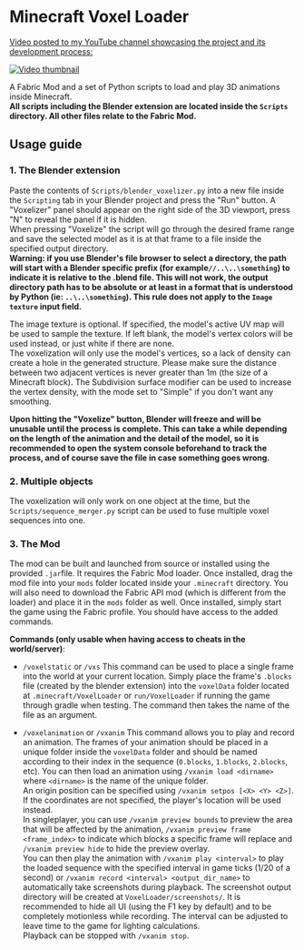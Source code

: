 # Minecraft Voxel Loader

[Video posted to my YouTube channel showcasing the project and its development process:](https://www.youtube.com/watch?v=PB0W_gOHxVc)

[![Video thumbnail](https://i.ytimg.com/vi/PB0W_gOHxVc/hqdefault.jpg?sqp=-oaymwEcCNACELwBSFXyq4qpAw4IARUAAIhCGAFwAcABBg==&rs=AOn4CLCKUzuMyac8mYnmV3wVjxWVNCpGtA)](https://www.youtube.com/watch?v=PB0W_gOHxVc)

A Fabric Mod and a set of Python scripts to load and play 3D animations inside Minecraft.  
**All scripts including the Blender extension are located inside the  `Scripts`  directory. All other files relate to the Fabric Mod.**

## Usage guide
### 1. The Blender extension
Paste the contents of `Scripts/blender_voxelizer.py` into a new file inside the `Scripting` tab in your Blender project and press the "Run" button. A "Voxelizer" panel should appear on the right side of the 3D viewport, press "N" to reveal the panel if it is hidden.   
When pressing "Voxelize" the script will go through the desired frame range and save the selected model as it is at that frame to a file inside the specified output directory.  
**Warning: if you use Blender's file browser to select a directory, the path will start with a Blender specific prefix (for example`//..\..\something`) to indicate it is relative to the .blend file. This will not work, the output directory path has to be absolute or at least in a format that is understood by Python (ie: `..\..\something`). This rule does not apply to the `Image texture` input field.**

The image texture is optional. If specified, the model's active UV map will be used to sample the texture. If left blank, the model's vertex colors will be used instead, or just white if there are none.  
The voxelization will only use the model's vertices, so a lack of density can create a hole in the generated structure. Please make sure the distance between two adjacent vertices is never greater than 1m (the size of a Minecraft block). The Subdivision surface modifier can be used to increase the vertex density, with the mode set to "Simple" if you don't want any smoothing. 

**Upon hitting the "Voxelize" button, Blender will freeze and will be unusable until the process is complete. This can take a while depending on the length of the animation and the detail of the model, so it is recommended to open the system console beforehand to track the process, and of course save the file in case something goes wrong.**

### 2. Multiple objects
The voxelization will only work on one object at the time, but the `Scripts/sequence_merger.py` script can be used to fuse multiple voxel sequences into one. 

### 3. The Mod
The mod can be built and launched from source or installed using the provided `.jar`file.
It requires the Fabric Mod loader. Once installed, drag the mod file into your `mods` folder located inside your `.minecraft` directory. You will also need to download the Fabric API mod (which is different from the loader) and place it in the `mods` folder as well.
Once installed, simply start the game using the Fabric profile. You should have access to the added commands.  
  
**Commands (only usable when having access to cheats in the world/server)**:
 - `/voxelstatic` or `/vxs`
This command can be used to place a single frame into the world at your current location. Simply place the frame's `.blocks` file (created by the blender extension) into the `voxelData` folder located at `.minecraft/VoxelLoader` or `run/VoxelLoader` if running the game through gradle when testing. The command then takes the name of the file as an argument.  

 - `/voxelanimation` or `/vxanim`
This command allows you to play and record an animation. The frames of your animation should be placed in a unique folder inside the `voxelData` folder and should be named according to their index in the sequence (`0.blocks`, `1.blocks`, `2.blocks`, etc).
You can then load an animation using `/vxanim load <dirname>` where `<dirname>` is the name of the unique folder.  
An origin position can be specified using `/vxanim setpos [<X> <Y> <Z>]`. If the coordinates are not specified, the player's location will be used instead.   
In singleplayer, you can use `/vxanim preview bounds` to preview the area that will be affected by the animation, `/vxanim preview frame <frame_index>` to indicate which blocks a specific frame will replace and `/vxanim preview hide` to hide the preview overlay.  
You can then play the animation with `/vxanim play <interval>` to play the loaded sequence with the specified interval in game ticks (1/20 of a second) or `/vxanim record <interval> <output_dir_name>` to automatically take screenshots during playback. The screenshot output directory will be created at `VoxelLoader/screenshots/`. It is recommended to hide all UI (using the F1 key by default) and to be completely motionless while recording. The interval can be adjusted to leave time to the game for lighting calculations.   
Playback can be stopped with `/vxanim stop`.
